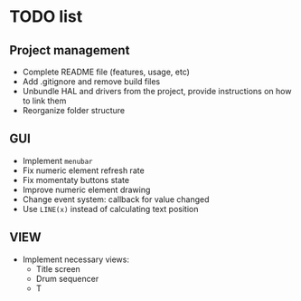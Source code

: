 # TODO list

## Project management
 - Complete README file (features, usage, etc)
 - Add .gitignore and remove build files
 - Unbundle HAL and drivers from the project, provide instructions on how to link them
 - Reorganize folder structure

## GUI
 - Implement `menubar`
 - Fix numeric element refresh rate
 - Fix momentaty buttons state
 - Improve numeric element drawing
 - Change event system: callback for value changed
 - Use `LINE(x)` instead of calculating text position
 
 ## VIEW
 - Implement necessary views:
   - Title screen
   - Drum sequencer
   - T
